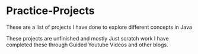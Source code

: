 # Practice-Projects
These are a list of projects I have done to explore different concepts in Java

These projects are unfinished and mostly Just scratch work I have completed these through Guided Youtube Videos and other blogs. 
